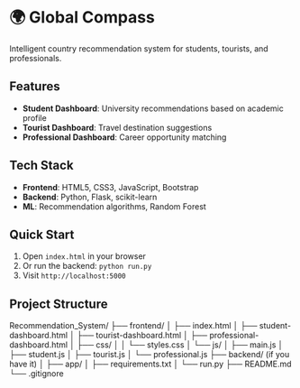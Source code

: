 # 🌍 Global Compass

Intelligent country recommendation system for students, tourists, and professionals.

## Features

- **Student Dashboard**: University recommendations based on academic profile
- **Tourist Dashboard**: Travel destination suggestions
- **Professional Dashboard**: Career opportunity matching

## Tech Stack

- **Frontend**: HTML5, CSS3, JavaScript, Bootstrap
- **Backend**: Python, Flask, scikit-learn
- **ML**: Recommendation algorithms, Random Forest

## Quick Start

1. Open `index.html` in your browser
2. Or run the backend: `python run.py`
3. Visit `http://localhost:5000`

## Project Structure
Recommendation_System/
├── frontend/
│   ├── index.html
│   ├── student-dashboard.html
│   ├── tourist-dashboard.html
│   ├── professional-dashboard.html
│   ├── css/
│   │   └── styles.css
│   └── js/
│       ├── main.js
│       ├── student.js
│       ├── tourist.js
│       └── professional.js
├── backend/ (if you have it)
│   ├── app/
│   ├── requirements.txt
│   └── run.py
├── README.md
└── .gitignore
